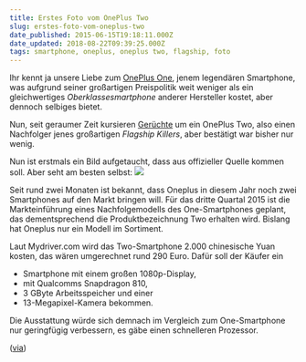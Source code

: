 ```yaml
---
title: Erstes Foto vom OnePlus Two
slug: erstes-foto-vom-oneplus-two
date_published: 2015-06-15T19:18:11.000Z
date_updated: 2018-08-22T09:39:25.000Z
tags: smartphone, oneplus, oneplus two, flagship, foto
---
```


Ihr kennt ja unsere Liebe zum [OnePlus One](http://thafaker.de/tag/oneplus-one/), jenem legendären Smartphone, was aufgrund seiner großartigen Preispolitik weit weniger als ein gleichwertiges *Oberklassesmartphone* anderer Hersteller kostet, aber dennoch selbiges bietet. 

Nun, seit geraumer Zeit kursieren [Gerüchte](__GHOST_URL__/oneplus/) um ein OnePlus Two, also einen Nachfolger jenes großartigen *Flagship Killers*, aber bestätigt war bisher nur wenig.

Nun ist erstmals ein Bild aufgetaucht, dass aus offizieller Quelle kommen soll. Aber seht am besten selbst:
![](__GHOST_URL__/content/images/2015/06/Oneplus_Two.png)

Seit rund zwei Monaten ist bekannt, dass Oneplus in diesem Jahr noch zwei Smartphones auf den Markt bringen will. Für das dritte Quartal 2015 ist die Markteinführung eines Nachfolgemodells des One-Smartphones geplant, das dementsprechend die Produktbezeichnung Two erhalten wird. Bislang hat Oneplus nur ein Modell im Sortiment.

Laut Mydriver.com wird das Two-Smartphone 2.000 chinesische Yuan kosten, das wären umgerechnet rund 290 Euro. Dafür soll der Käufer ein

- Smartphone mit einem großen 1080p-Display,
- mit Qualcomms Snapdragon 810,
- 3 GByte Arbeitsspeicher und einer
- 13-Megapixel-Kamera bekommen.

Die Ausstattung würde sich demnach im Vergleich zum One-Smartphone nur geringfügig verbessern, es gäbe einen schnelleren Prozessor.

([via](http://www.golem.de/news/top-smartphone-oneplus-zeigt-erstes-foto-vom-two-smartphone-1506-114645.html))
